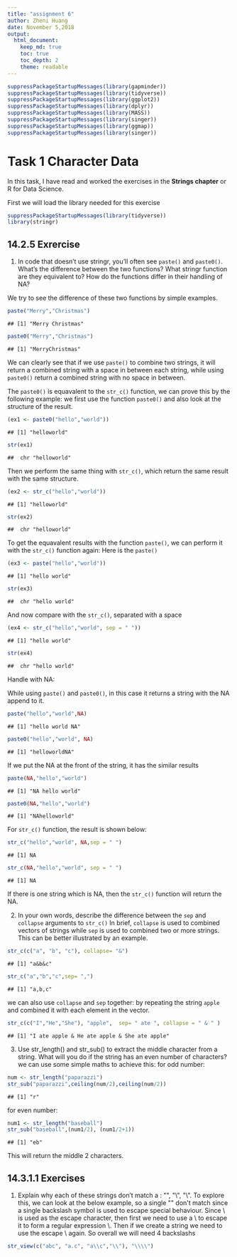 ```yaml
---
title: "assignment 6"
author: Zheni Huang
date: November 5,2018
output:
  html_document:
    keep_md: true
    toc: true
    toc_depth: 2
    theme: readable
---
```




```r
suppressPackageStartupMessages(library(gapminder))
suppressPackageStartupMessages(library(tidyverse))
suppressPackageStartupMessages(library(ggplot2)) 
suppressPackageStartupMessages(library(dplyr))
suppressPackageStartupMessages(library(MASS))
suppressPackageStartupMessages(library(singer))
suppressPackageStartupMessages(library(ggmap))
suppressPackageStartupMessages(library(singer)) 
```



# Task 1 Character Data

In this task, I have read and worked the exercises in the __Strings chapter__ or R for Data Science.

First we will load the library needed for this exercise


```r
suppressPackageStartupMessages(library(tidyverse))
library(stringr)
```

## 14.2.5 Exrercise 

1. In code that doesn’t use stringr, you’ll often see `paste()` and `paste0()`. What’s the difference between the two functions? What stringr function are they equivalent to? How do the functions differ in their handling of NA?

We try to see the difference of these two functions by simple examples.

```r
paste("Merry","Christmas")
```

```
## [1] "Merry Christmas"
```

```r
paste0("Merry","Christmas")
```

```
## [1] "MerryChristmas"
```
We can clearly see that if we use `paste()` to combine two strings, it will return a combined string with a space in between each string, while using `paste0()` return a combined string with no space in between.

The `paste0()` is equavalent to the `str_c()` function, we can prove this by the following example:
we first use the function `paste0()` and also look at the structure of the result.

```r
(ex1 <- paste0("hello","world"))
```

```
## [1] "helloworld"
```

```r
str(ex1)
```

```
##  chr "helloworld"
```
Then we perform the same thing with `str_c()`, which return the same result with the same structure.

```r
(ex2 <- str_c("hello","world"))
```

```
## [1] "helloworld"
```

```r
str(ex2)
```

```
##  chr "helloworld"
```

To get the equavalent results with the function `paste()`, we can perform it with the `str_c()` function again:
Here is the `paste()`

```r
(ex3 <- paste("hello","world"))
```

```
## [1] "hello world"
```

```r
str(ex3)
```

```
##  chr "hello world"
```
And now compare with the `str_c()`, separated with a space

```r
(ex4 <- str_c("hello","world", sep = " "))
```

```
## [1] "hello world"
```

```r
str(ex4)
```

```
##  chr "hello world"
```

Handle with NA:

While using `paste()` and `paste0()`, in this case it returns a string with the NA append to it.

```r
paste("hello","world",NA)
```

```
## [1] "hello world NA"
```

```r
paste0("hello","world", NA)
```

```
## [1] "helloworldNA"
```
If we put the NA at the front of the string, it has the similar results

```r
paste(NA,"hello","world")
```

```
## [1] "NA hello world"
```

```r
paste0(NA,"hello","world")
```

```
## [1] "NAhelloworld"
```

For `str_c()` function, the result is shown below:

```r
str_c("hello","world", NA,sep = " ")
```

```
## [1] NA
```

```r
str_c(NA,"hello","world", sep = " ")
```

```
## [1] NA
```
If there is one string which is NA, then the `str_c()` function will return the NA.



2. In your own words, describe the difference between the `sep` and `collapse` arguments to `str_c()`
In brief, `collapse` is used to combined vectors of strings while `sep` is used to combined two or more strings. This can be better illustrated by an example.

```r
str_c(c("a", "b", "c"), collapse= "&")
```

```
## [1] "a&b&c"
```

```r
str_c("a","b","c",sep= ",")
```

```
## [1] "a,b,c"
```
we can also use `collapse` and `sep` together:
by repeating the string `apple` and combined it with each element in the vector.

```r
str_c(c("I","He","She"), "apple",  sep= " ate ", collapse = " & " )
```

```
## [1] "I ate apple & He ate apple & She ate apple"
```

3. Use str_length() and str_sub() to extract the middle character from a string. What will you do if the string has an even number of characters?
we can use some simple maths to achieve this:
for odd number:

```r
num <- str_length("paparazzi")
str_sub("paparazzi",ceiling(num/2),ceiling(num/2))
```

```
## [1] "r"
```
for even number:

```r
num1 <- str_length("baseball")
str_sub("baseball",(num1/2), (num1/2+1))
```

```
## [1] "eb"
```
This will return the middle 2 characters.


## 14.3.1.1 Exercises

1. Explain why each of these strings don’t match a \: "\", "\\", "\\\".
To explore this, we can look at the below example, so a single "\" don't match since a single backslash symbol is used to escape special behaviour.
Since \ is used as the escape character, then first we need to use a \ to escape it to form a regular expression \\. Then if we create a string we need to use the escape \ again. So overall we will need 4 backslashs


```r
str_view(c("abc", "a.c", "a\\c","\\"), "\\\\")
```

<!--html_preserve--><div id="htmlwidget-7c24027a597812bc6a1d" style="width:960px;height:100%;" class="str_view html-widget"></div>
<script type="application/json" data-for="htmlwidget-7c24027a597812bc6a1d">{"x":{"html":"<ul>\n  <li>abc<\/li>\n  <li>a.c<\/li>\n  <li>a<span class='match'>\\<\/span>c<\/li>\n  <li><span class='match'>\\<\/span><\/li>\n<\/ul>"},"evals":[],"jsHooks":[]}</script><!--/html_preserve-->
so in breif, `\\` for the normal expression `\`, then extra `\` to escape the special function, then last `\` used to create a new string, then overall 4 `\`.

2.How would you match the sequence "'\?
first we create a string with this sequence, then we try to match it:

```r
x <- "\"\'\\"
writeLines(x)
```

```
## "'\
```

```r
str_view(x, "\\\"\\'\\\\") 
```

<!--html_preserve--><div id="htmlwidget-411853dd30708818487d" style="width:960px;height:100%;" class="str_view html-widget"></div>
<script type="application/json" data-for="htmlwidget-411853dd30708818487d">{"x":{"html":"<ul>\n  <li><span class='match'>\"'\\<\/span><\/li>\n<\/ul>"},"evals":[],"jsHooks":[]}</script><!--/html_preserve-->
the first three backslash is to escape the special behabiour of " and create a string, then middle 2 is for the string `'` and the last 4 backslashs are used to create `\`.

## 14.3.2.1 Exercises

1, How would you match the literal string "$^$"?
again, first we create the string: ```
each `\\` is used to create the string and escape its special functions.

```r
x1 <- "$^$"
writeLines(x1)
```

```
## $^$
```

```r
str_view(x1, "\\$\\^\\$")
```

<!--html_preserve--><div id="htmlwidget-e6e4d55f4f85608116ea" style="width:960px;height:100%;" class="str_view html-widget"></div>
<script type="application/json" data-for="htmlwidget-e6e4d55f4f85608116ea">{"x":{"html":"<ul>\n  <li><span class='match'>$^$<\/span><\/li>\n<\/ul>"},"evals":[],"jsHooks":[]}</script><!--/html_preserve-->

2. Given the corpus of common words in stringr::words, create regular expressions that find all words that:

* Start with “y”.


```r
str_view(stringr::words, pattern = "^y", match = TRUE)
```

<!--html_preserve--><div id="htmlwidget-0c969141573ab5b49afe" style="width:960px;height:100%;" class="str_view html-widget"></div>
<script type="application/json" data-for="htmlwidget-0c969141573ab5b49afe">{"x":{"html":"<ul>\n  <li><span class='match'>y<\/span>ear<\/li>\n  <li><span class='match'>y<\/span>es<\/li>\n  <li><span class='match'>y<\/span>esterday<\/li>\n  <li><span class='match'>y<\/span>et<\/li>\n  <li><span class='match'>y<\/span>ou<\/li>\n  <li><span class='match'>y<\/span>oung<\/li>\n<\/ul>"},"evals":[],"jsHooks":[]}</script><!--/html_preserve-->

* End with “x”


```r
str_view(stringr::words, pattern = "x$", match = TRUE)
```

<!--html_preserve--><div id="htmlwidget-7a2721ca87828525fadb" style="width:960px;height:100%;" class="str_view html-widget"></div>
<script type="application/json" data-for="htmlwidget-7a2721ca87828525fadb">{"x":{"html":"<ul>\n  <li>bo<span class='match'>x<\/span><\/li>\n  <li>se<span class='match'>x<\/span><\/li>\n  <li>si<span class='match'>x<\/span><\/li>\n  <li>ta<span class='match'>x<\/span><\/li>\n<\/ul>"},"evals":[],"jsHooks":[]}</script><!--/html_preserve-->

* Are exactly three letters long. (Don’t cheat by using str_length()!)

```r
# since there are too many word which satisfy this condition, we are going to show only some of them
str_view(stringr::words[1:50], pattern = "^.{3}$", match = TRUE)
```

<!--html_preserve--><div id="htmlwidget-2123bbf1f17f7157298d" style="width:960px;height:100%;" class="str_view html-widget"></div>
<script type="application/json" data-for="htmlwidget-2123bbf1f17f7157298d">{"x":{"html":"<ul>\n  <li><span class='match'>act<\/span><\/li>\n  <li><span class='match'>add<\/span><\/li>\n  <li><span class='match'>age<\/span><\/li>\n  <li><span class='match'>ago<\/span><\/li>\n  <li><span class='match'>air<\/span><\/li>\n  <li><span class='match'>all<\/span><\/li>\n  <li><span class='match'>and<\/span><\/li>\n  <li><span class='match'>any<\/span><\/li>\n<\/ul>"},"evals":[],"jsHooks":[]}</script><!--/html_preserve-->

* Have seven letters or more.


```r
# this can be used to return certain length of strings
str_view(stringr::words[1:50], pattern = "^.{4,7}$", match = TRUE)
```

<!--html_preserve--><div id="htmlwidget-92971b41aa61527734e7" style="width:960px;height:100%;" class="str_view html-widget"></div>
<script type="application/json" data-for="htmlwidget-92971b41aa61527734e7">{"x":{"html":"<ul>\n  <li><span class='match'>able<\/span><\/li>\n  <li><span class='match'>about<\/span><\/li>\n  <li><span class='match'>accept<\/span><\/li>\n  <li><span class='match'>account<\/span><\/li>\n  <li><span class='match'>achieve<\/span><\/li>\n  <li><span class='match'>across<\/span><\/li>\n  <li><span class='match'>active<\/span><\/li>\n  <li><span class='match'>actual<\/span><\/li>\n  <li><span class='match'>address<\/span><\/li>\n  <li><span class='match'>admit<\/span><\/li>\n  <li><span class='match'>affect<\/span><\/li>\n  <li><span class='match'>afford<\/span><\/li>\n  <li><span class='match'>after<\/span><\/li>\n  <li><span class='match'>again<\/span><\/li>\n  <li><span class='match'>against<\/span><\/li>\n  <li><span class='match'>agent<\/span><\/li>\n  <li><span class='match'>agree<\/span><\/li>\n  <li><span class='match'>allow<\/span><\/li>\n  <li><span class='match'>almost<\/span><\/li>\n  <li><span class='match'>along<\/span><\/li>\n  <li><span class='match'>already<\/span><\/li>\n  <li><span class='match'>alright<\/span><\/li>\n  <li><span class='match'>also<\/span><\/li>\n  <li><span class='match'>always<\/span><\/li>\n  <li><span class='match'>america<\/span><\/li>\n  <li><span class='match'>amount<\/span><\/li>\n  <li><span class='match'>another<\/span><\/li>\n  <li><span class='match'>answer<\/span><\/li>\n  <li><span class='match'>apart<\/span><\/li>\n  <li><span class='match'>appear<\/span><\/li>\n  <li><span class='match'>apply<\/span><\/li>\n  <li><span class='match'>appoint<\/span><\/li>\n  <li><span class='match'>area<\/span><\/li>\n  <li><span class='match'>argue<\/span><\/li>\n<\/ul>"},"evals":[],"jsHooks":[]}</script><!--/html_preserve-->

```r
# leave the second argument blank to return seven letter or more
str_view(stringr::words[1:50], pattern = "^.{7,}$", match = TRUE)
```

<!--html_preserve--><div id="htmlwidget-8d323f801d4eb0272582" style="width:960px;height:100%;" class="str_view html-widget"></div>
<script type="application/json" data-for="htmlwidget-8d323f801d4eb0272582">{"x":{"html":"<ul>\n  <li><span class='match'>absolute<\/span><\/li>\n  <li><span class='match'>account<\/span><\/li>\n  <li><span class='match'>achieve<\/span><\/li>\n  <li><span class='match'>address<\/span><\/li>\n  <li><span class='match'>advertise<\/span><\/li>\n  <li><span class='match'>afternoon<\/span><\/li>\n  <li><span class='match'>against<\/span><\/li>\n  <li><span class='match'>already<\/span><\/li>\n  <li><span class='match'>alright<\/span><\/li>\n  <li><span class='match'>although<\/span><\/li>\n  <li><span class='match'>america<\/span><\/li>\n  <li><span class='match'>another<\/span><\/li>\n  <li><span class='match'>apparent<\/span><\/li>\n  <li><span class='match'>appoint<\/span><\/li>\n  <li><span class='match'>approach<\/span><\/li>\n  <li><span class='match'>appropriate<\/span><\/li>\n<\/ul>"},"evals":[],"jsHooks":[]}</script><!--/html_preserve-->


## 14.3.3.1 Exercises
1. Create regular expressions to find all words that:

we can assess the same data set stringr::words. 

*Start with a vowel.

```r
str_view(stringr::words[1:50], "^[aeiou]", match = TRUE)
```

<!--html_preserve--><div id="htmlwidget-24cbc3360f8702cf46e0" style="width:960px;height:100%;" class="str_view html-widget"></div>
<script type="application/json" data-for="htmlwidget-24cbc3360f8702cf46e0">{"x":{"html":"<ul>\n  <li><span class='match'>a<\/span><\/li>\n  <li><span class='match'>a<\/span>ble<\/li>\n  <li><span class='match'>a<\/span>bout<\/li>\n  <li><span class='match'>a<\/span>bsolute<\/li>\n  <li><span class='match'>a<\/span>ccept<\/li>\n  <li><span class='match'>a<\/span>ccount<\/li>\n  <li><span class='match'>a<\/span>chieve<\/li>\n  <li><span class='match'>a<\/span>cross<\/li>\n  <li><span class='match'>a<\/span>ct<\/li>\n  <li><span class='match'>a<\/span>ctive<\/li>\n  <li><span class='match'>a<\/span>ctual<\/li>\n  <li><span class='match'>a<\/span>dd<\/li>\n  <li><span class='match'>a<\/span>ddress<\/li>\n  <li><span class='match'>a<\/span>dmit<\/li>\n  <li><span class='match'>a<\/span>dvertise<\/li>\n  <li><span class='match'>a<\/span>ffect<\/li>\n  <li><span class='match'>a<\/span>fford<\/li>\n  <li><span class='match'>a<\/span>fter<\/li>\n  <li><span class='match'>a<\/span>fternoon<\/li>\n  <li><span class='match'>a<\/span>gain<\/li>\n  <li><span class='match'>a<\/span>gainst<\/li>\n  <li><span class='match'>a<\/span>ge<\/li>\n  <li><span class='match'>a<\/span>gent<\/li>\n  <li><span class='match'>a<\/span>go<\/li>\n  <li><span class='match'>a<\/span>gree<\/li>\n  <li><span class='match'>a<\/span>ir<\/li>\n  <li><span class='match'>a<\/span>ll<\/li>\n  <li><span class='match'>a<\/span>llow<\/li>\n  <li><span class='match'>a<\/span>lmost<\/li>\n  <li><span class='match'>a<\/span>long<\/li>\n  <li><span class='match'>a<\/span>lready<\/li>\n  <li><span class='match'>a<\/span>lright<\/li>\n  <li><span class='match'>a<\/span>lso<\/li>\n  <li><span class='match'>a<\/span>lthough<\/li>\n  <li><span class='match'>a<\/span>lways<\/li>\n  <li><span class='match'>a<\/span>merica<\/li>\n  <li><span class='match'>a<\/span>mount<\/li>\n  <li><span class='match'>a<\/span>nd<\/li>\n  <li><span class='match'>a<\/span>nother<\/li>\n  <li><span class='match'>a<\/span>nswer<\/li>\n  <li><span class='match'>a<\/span>ny<\/li>\n  <li><span class='match'>a<\/span>part<\/li>\n  <li><span class='match'>a<\/span>pparent<\/li>\n  <li><span class='match'>a<\/span>ppear<\/li>\n  <li><span class='match'>a<\/span>pply<\/li>\n  <li><span class='match'>a<\/span>ppoint<\/li>\n  <li><span class='match'>a<\/span>pproach<\/li>\n  <li><span class='match'>a<\/span>ppropriate<\/li>\n  <li><span class='match'>a<\/span>rea<\/li>\n  <li><span class='match'>a<\/span>rgue<\/li>\n<\/ul>"},"evals":[],"jsHooks":[]}</script><!--/html_preserve-->


*That only contain consonants. (Hint: thinking about matching “not”-vowels.)
that means we do not want any vowel in the words, then we can search for words with vowel and set match to be FALSE.

```r
str_view(stringr::words[1:400], "[aeiou]", match = FALSE)
```

<!--html_preserve--><div id="htmlwidget-1aea5563617d153fabe6" style="width:960px;height:100%;" class="str_view html-widget"></div>
<script type="application/json" data-for="htmlwidget-1aea5563617d153fabe6">{"x":{"html":"<ul>\n  <li>by<\/li>\n  <li>dry<\/li>\n  <li>fly<\/li>\n<\/ul>"},"evals":[],"jsHooks":[]}</script><!--/html_preserve-->


*End with ed, but not with eed.

```r
str_view(stringr::words, "[^e]ed$", match = TRUE)
```

<!--html_preserve--><div id="htmlwidget-998eb70dffbd8716d565" style="width:960px;height:100%;" class="str_view html-widget"></div>
<script type="application/json" data-for="htmlwidget-998eb70dffbd8716d565">{"x":{"html":"<ul>\n  <li><span class='match'>bed<\/span><\/li>\n  <li>hund<span class='match'>red<\/span><\/li>\n  <li><span class='match'>red<\/span><\/li>\n<\/ul>"},"evals":[],"jsHooks":[]}</script><!--/html_preserve-->


*End with ing or ise.

```r
str_view(stringr::words, "ise$|ing$", match = TRUE)
```

<!--html_preserve--><div id="htmlwidget-d643a17004242ce2f255" style="width:960px;height:100%;" class="str_view html-widget"></div>
<script type="application/json" data-for="htmlwidget-d643a17004242ce2f255">{"x":{"html":"<ul>\n  <li>advert<span class='match'>ise<\/span><\/li>\n  <li>br<span class='match'>ing<\/span><\/li>\n  <li>dur<span class='match'>ing<\/span><\/li>\n  <li>even<span class='match'>ing<\/span><\/li>\n  <li>exerc<span class='match'>ise<\/span><\/li>\n  <li>k<span class='match'>ing<\/span><\/li>\n  <li>mean<span class='match'>ing<\/span><\/li>\n  <li>morn<span class='match'>ing<\/span><\/li>\n  <li>otherw<span class='match'>ise<\/span><\/li>\n  <li>pract<span class='match'>ise<\/span><\/li>\n  <li>ra<span class='match'>ise<\/span><\/li>\n  <li>real<span class='match'>ise<\/span><\/li>\n  <li>r<span class='match'>ing<\/span><\/li>\n  <li>r<span class='match'>ise<\/span><\/li>\n  <li>s<span class='match'>ing<\/span><\/li>\n  <li>surpr<span class='match'>ise<\/span><\/li>\n  <li>th<span class='match'>ing<\/span><\/li>\n<\/ul>"},"evals":[],"jsHooks":[]}</script><!--/html_preserve-->


2. Empirically verify the rule “i before e except after c”.
This indicates that the words with combination of `ie` or `cei` are way more than the one with  `ei` or `cie`

```r
str_view(stringr::words, pattern = "[^c]ie|cei", match = TRUE)
```

<!--html_preserve--><div id="htmlwidget-49ff481258cca2390193" style="width:960px;height:100%;" class="str_view html-widget"></div>
<script type="application/json" data-for="htmlwidget-49ff481258cca2390193">{"x":{"html":"<ul>\n  <li>ac<span class='match'>hie<\/span>ve<\/li>\n  <li>be<span class='match'>lie<\/span>ve<\/li>\n  <li>b<span class='match'>rie<\/span>f<\/li>\n  <li>c<span class='match'>lie<\/span>nt<\/li>\n  <li><span class='match'>die<\/span><\/li>\n  <li>expe<span class='match'>rie<\/span>nce<\/li>\n  <li><span class='match'>fie<\/span>ld<\/li>\n  <li>f<span class='match'>rie<\/span>nd<\/li>\n  <li><span class='match'>lie<\/span><\/li>\n  <li><span class='match'>pie<\/span>ce<\/li>\n  <li>q<span class='match'>uie<\/span>t<\/li>\n  <li>re<span class='match'>cei<\/span>ve<\/li>\n  <li><span class='match'>tie<\/span><\/li>\n  <li><span class='match'>vie<\/span>w<\/li>\n<\/ul>"},"evals":[],"jsHooks":[]}</script><!--/html_preserve-->

```r
str_view(stringr::words, pattern = "[^c]ei|cie", match = TRUE)
```

<!--html_preserve--><div id="htmlwidget-727774a6baf090a61f57" style="width:960px;height:100%;" class="str_view html-widget"></div>
<script type="application/json" data-for="htmlwidget-727774a6baf090a61f57">{"x":{"html":"<ul>\n  <li>s<span class='match'>cie<\/span>nce<\/li>\n  <li>so<span class='match'>cie<\/span>ty<\/li>\n  <li><span class='match'>wei<\/span>gh<\/li>\n<\/ul>"},"evals":[],"jsHooks":[]}</script><!--/html_preserve-->
We can see from the above results that the combinaion of `ie` and `cei` are much more than the combination of `ei` and `cie`, which verify the rule.

3. Is “q” always followed by a “u”?

we try to return any words with a combination of q followed by a non-u letter: which returns no word. Therefore, we can concluded that the "q" is always followed by a "u".

```r
 str_subset(stringr::words, pattern = "q[^u]")
```

```
## character(0)
```

4. Write a regular expression that matches a word if it’s probably written in British English, not American English.

in general, words like "analyse"(British) and "analyze"(American) has difference in "se"/"sa" and "ze"/"za". We create some test words to show this matching.


```r
test <- c("analyse","analyze","organization","organisation","realise","realize")
# to match only British English,
str_view(test, pattern = "sa|se", match = TRUE)
```

<!--html_preserve--><div id="htmlwidget-435b3471aa848ee27ec7" style="width:960px;height:100%;" class="str_view html-widget"></div>
<script type="application/json" data-for="htmlwidget-435b3471aa848ee27ec7">{"x":{"html":"<ul>\n  <li>analy<span class='match'>se<\/span><\/li>\n  <li>organi<span class='match'>sa<\/span>tion<\/li>\n  <li>reali<span class='match'>se<\/span><\/li>\n<\/ul>"},"evals":[],"jsHooks":[]}</script><!--/html_preserve-->

## 14.3.4.1 Exercises

1. Describe the equivalents of ?, +, * in {m,n} form.

This controlling how many times a pattern matches:
`?` equivalent to `{,1}`
`+` equivalent to `{1,}`
`*` equivalent to `{0,}`

2. Describe in words what these regular expressions match: (read carefully to see if I’m using a regular expression or a string that defines a regular expression.)

* `^.*$` this can be used to match any string

* "\\{.+\\}" this will match a string that with a {} around the string which is not empty. We can test this with the following:


```r
str_view("{apple}","\\{.+\\}", match = TRUE)
```

<!--html_preserve--><div id="htmlwidget-1c6041b7fa4be0fd11b2" style="width:960px;height:100%;" class="str_view html-widget"></div>
<script type="application/json" data-for="htmlwidget-1c6041b7fa4be0fd11b2">{"x":{"html":"<ul>\n  <li><span class='match'>{apple}<\/span><\/li>\n<\/ul>"},"evals":[],"jsHooks":[]}</script><!--/html_preserve-->


* \d{4}-\d{2}-\d{2} this will match a sries of number with the following format "1111-11-11".

* "\\\\{4}" \\\\ represents a back slash, then \\\\{4} is used to match 4 backslashes.


3. Create regular expressions to find all words that:

* Start with three consonants.

we use the following to match words starting with at least three consonants

```r
str_view(stringr::words[1:400], pattern = "^[^aeiou]{3,}", match = TRUE)
```

<!--html_preserve--><div id="htmlwidget-8a2f1b82af9596d6885c" style="width:960px;height:100%;" class="str_view html-widget"></div>
<script type="application/json" data-for="htmlwidget-8a2f1b82af9596d6885c">{"x":{"html":"<ul>\n  <li><span class='match'>Chr<\/span>ist<\/li>\n  <li><span class='match'>Chr<\/span>istmas<\/li>\n  <li><span class='match'>dry<\/span><\/li>\n  <li><span class='match'>fly<\/span><\/li>\n<\/ul>"},"evals":[],"jsHooks":[]}</script><!--/html_preserve-->

* Have three or more vowels in a row.

```r
str_view(stringr::words, pattern = "[aeiou]{3,}", match = TRUE)
```

<!--html_preserve--><div id="htmlwidget-b57144e72e4798fa87be" style="width:960px;height:100%;" class="str_view html-widget"></div>
<script type="application/json" data-for="htmlwidget-b57144e72e4798fa87be">{"x":{"html":"<ul>\n  <li>b<span class='match'>eau<\/span>ty<\/li>\n  <li>obv<span class='match'>iou<\/span>s<\/li>\n  <li>prev<span class='match'>iou<\/span>s<\/li>\n  <li>q<span class='match'>uie<\/span>t<\/li>\n  <li>ser<span class='match'>iou<\/span>s<\/li>\n  <li>var<span class='match'>iou<\/span>s<\/li>\n<\/ul>"},"evals":[],"jsHooks":[]}</script><!--/html_preserve-->


* Have two or more vowel-consonant pairs in a row.

```r
str_view(stringr::words[1:50], pattern = "[aeiou][^aeiou]{2,}", match = TRUE)
```

<!--html_preserve--><div id="htmlwidget-a2436ccaf233932ae05a" style="width:960px;height:100%;" class="str_view html-widget"></div>
<script type="application/json" data-for="htmlwidget-a2436ccaf233932ae05a">{"x":{"html":"<ul>\n  <li><span class='match'>abl<\/span>e<\/li>\n  <li><span class='match'>abs<\/span>olute<\/li>\n  <li><span class='match'>acc<\/span>ept<\/li>\n  <li><span class='match'>acc<\/span>ount<\/li>\n  <li><span class='match'>ach<\/span>ieve<\/li>\n  <li><span class='match'>acr<\/span>oss<\/li>\n  <li><span class='match'>act<\/span><\/li>\n  <li><span class='match'>act<\/span>ive<\/li>\n  <li><span class='match'>act<\/span>ual<\/li>\n  <li><span class='match'>add<\/span><\/li>\n  <li><span class='match'>addr<\/span>ess<\/li>\n  <li><span class='match'>adm<\/span>it<\/li>\n  <li><span class='match'>adv<\/span>ertise<\/li>\n  <li><span class='match'>aff<\/span>ect<\/li>\n  <li><span class='match'>aff<\/span>ord<\/li>\n  <li><span class='match'>aft<\/span>er<\/li>\n  <li><span class='match'>aft<\/span>ernoon<\/li>\n  <li>aga<span class='match'>inst<\/span><\/li>\n  <li>ag<span class='match'>ent<\/span><\/li>\n  <li><span class='match'>agr<\/span>ee<\/li>\n  <li><span class='match'>all<\/span><\/li>\n  <li><span class='match'>all<\/span>ow<\/li>\n  <li><span class='match'>alm<\/span>ost<\/li>\n  <li>al<span class='match'>ong<\/span><\/li>\n  <li><span class='match'>alr<\/span>eady<\/li>\n  <li><span class='match'>alr<\/span>ight<\/li>\n  <li><span class='match'>als<\/span>o<\/li>\n  <li><span class='match'>alth<\/span>ough<\/li>\n  <li><span class='match'>alw<\/span>ays<\/li>\n  <li>amo<span class='match'>unt<\/span><\/li>\n  <li><span class='match'>and<\/span><\/li>\n  <li>an<span class='match'>oth<\/span>er<\/li>\n  <li><span class='match'>answ<\/span>er<\/li>\n  <li><span class='match'>any<\/span><\/li>\n  <li>ap<span class='match'>art<\/span><\/li>\n  <li><span class='match'>app<\/span>arent<\/li>\n  <li><span class='match'>app<\/span>ear<\/li>\n  <li><span class='match'>apply<\/span><\/li>\n  <li><span class='match'>app<\/span>oint<\/li>\n  <li><span class='match'>appr<\/span>oach<\/li>\n  <li><span class='match'>appr<\/span>opriate<\/li>\n  <li><span class='match'>arg<\/span>ue<\/li>\n<\/ul>"},"evals":[],"jsHooks":[]}</script><!--/html_preserve-->

## 14.3.5.1 Exercises

1. Describe, in words, what these expressions will match:

* (.)\1\1 this is used to matched an identical character appeared 3 times in a row.


* "(.)(.)\\2\\1" this is matching a two character and the reverse of these two character, such as abba

```r
str_view(stringr::words, "(.)(.)\\2\\1", match = TRUE)
```

<!--html_preserve--><div id="htmlwidget-ace2abd3d8a6a4c1aa9c" style="width:960px;height:100%;" class="str_view html-widget"></div>
<script type="application/json" data-for="htmlwidget-ace2abd3d8a6a4c1aa9c">{"x":{"html":"<ul>\n  <li>after<span class='match'>noon<\/span><\/li>\n  <li><span class='match'>appa<\/span>rent<\/li>\n  <li><span class='match'>arra<\/span>nge<\/li>\n  <li>b<span class='match'>otto<\/span>m<\/li>\n  <li>br<span class='match'>illi<\/span>ant<\/li>\n  <li>c<span class='match'>ommo<\/span>n<\/li>\n  <li>d<span class='match'>iffi<\/span>cult<\/li>\n  <li><span class='match'>effe<\/span>ct<\/li>\n  <li>f<span class='match'>ollo<\/span>w<\/li>\n  <li>in<span class='match'>deed<\/span><\/li>\n  <li>l<span class='match'>ette<\/span>r<\/li>\n  <li>m<span class='match'>illi<\/span>on<\/li>\n  <li><span class='match'>oppo<\/span>rtunity<\/li>\n  <li><span class='match'>oppo<\/span>se<\/li>\n  <li>tom<span class='match'>orro<\/span>w<\/li>\n<\/ul>"},"evals":[],"jsHooks":[]}</script><!--/html_preserve-->

* (..)\1 this match two characters that appears twice such as abab format

* "(.).\\1.\\1" match string with format such as "axaya"  3 repeated character in a row with 2 different inserted.
* "(.)(.)(.).*\\3\\2\\1" match string with format such as "abc...cba" the character in between the "abc" and "cba" should have a length more than 0.

2. Construct regular expressions to match words that:

* Start and end with the same character.

```r
str_view(stringr::words,"^(.).*\\1$", match = TRUE)
```

<!--html_preserve--><div id="htmlwidget-116c8af0888af7283951" style="width:960px;height:100%;" class="str_view html-widget"></div>
<script type="application/json" data-for="htmlwidget-116c8af0888af7283951">{"x":{"html":"<ul>\n  <li><span class='match'>america<\/span><\/li>\n  <li><span class='match'>area<\/span><\/li>\n  <li><span class='match'>dad<\/span><\/li>\n  <li><span class='match'>dead<\/span><\/li>\n  <li><span class='match'>depend<\/span><\/li>\n  <li><span class='match'>educate<\/span><\/li>\n  <li><span class='match'>else<\/span><\/li>\n  <li><span class='match'>encourage<\/span><\/li>\n  <li><span class='match'>engine<\/span><\/li>\n  <li><span class='match'>europe<\/span><\/li>\n  <li><span class='match'>evidence<\/span><\/li>\n  <li><span class='match'>example<\/span><\/li>\n  <li><span class='match'>excuse<\/span><\/li>\n  <li><span class='match'>exercise<\/span><\/li>\n  <li><span class='match'>expense<\/span><\/li>\n  <li><span class='match'>experience<\/span><\/li>\n  <li><span class='match'>eye<\/span><\/li>\n  <li><span class='match'>health<\/span><\/li>\n  <li><span class='match'>high<\/span><\/li>\n  <li><span class='match'>knock<\/span><\/li>\n  <li><span class='match'>level<\/span><\/li>\n  <li><span class='match'>local<\/span><\/li>\n  <li><span class='match'>nation<\/span><\/li>\n  <li><span class='match'>non<\/span><\/li>\n  <li><span class='match'>rather<\/span><\/li>\n  <li><span class='match'>refer<\/span><\/li>\n  <li><span class='match'>remember<\/span><\/li>\n  <li><span class='match'>serious<\/span><\/li>\n  <li><span class='match'>stairs<\/span><\/li>\n  <li><span class='match'>test<\/span><\/li>\n  <li><span class='match'>tonight<\/span><\/li>\n  <li><span class='match'>transport<\/span><\/li>\n  <li><span class='match'>treat<\/span><\/li>\n  <li><span class='match'>trust<\/span><\/li>\n  <li><span class='match'>window<\/span><\/li>\n  <li><span class='match'>yesterday<\/span><\/li>\n<\/ul>"},"evals":[],"jsHooks":[]}</script><!--/html_preserve-->


* Contain a repeated pair of letters (e.g. “church” contains “ch” repeated twice.)

```r
str_view(stringr::words,"(.)(.)\\1\\2", match = TRUE)
```

<!--html_preserve--><div id="htmlwidget-fceaf953932a10bef60e" style="width:960px;height:100%;" class="str_view html-widget"></div>
<script type="application/json" data-for="htmlwidget-fceaf953932a10bef60e">{"x":{"html":"<ul>\n  <li>r<span class='match'>emem<\/span>ber<\/li>\n<\/ul>"},"evals":[],"jsHooks":[]}</script><!--/html_preserve-->


* Contain one letter repeated in at least three places (e.g. “eleven” contains three “e”s.)

```r
str_view(stringr::words,"(.).*\\1.*\\1", match = TRUE)
```

<!--html_preserve--><div id="htmlwidget-a8f9f2d543f77ecea51e" style="width:960px;height:100%;" class="str_view html-widget"></div>
<script type="application/json" data-for="htmlwidget-a8f9f2d543f77ecea51e">{"x":{"html":"<ul>\n  <li>a<span class='match'>pprop<\/span>riate<\/li>\n  <li><span class='match'>availa<\/span>ble<\/li>\n  <li>b<span class='match'>elieve<\/span><\/li>\n  <li>b<span class='match'>etwee<\/span>n<\/li>\n  <li>bu<span class='match'>siness<\/span><\/li>\n  <li>d<span class='match'>egree<\/span><\/li>\n  <li>diff<span class='match'>erence<\/span><\/li>\n  <li>di<span class='match'>scuss<\/span><\/li>\n  <li><span class='match'>eleve<\/span>n<\/li>\n  <li>e<span class='match'>nvironmen<\/span>t<\/li>\n  <li><span class='match'>evidence<\/span><\/li>\n  <li><span class='match'>exercise<\/span><\/li>\n  <li><span class='match'>expense<\/span><\/li>\n  <li><span class='match'>experience<\/span><\/li>\n  <li><span class='match'>indivi<\/span>dual<\/li>\n  <li>p<span class='match'>aragra<\/span>ph<\/li>\n  <li>r<span class='match'>eceive<\/span><\/li>\n  <li>r<span class='match'>emembe<\/span>r<\/li>\n  <li>r<span class='match'>eprese<\/span>nt<\/li>\n  <li>t<span class='match'>elephone<\/span><\/li>\n  <li>th<span class='match'>erefore<\/span><\/li>\n  <li>t<span class='match'>omorro<\/span>w<\/li>\n<\/ul>"},"evals":[],"jsHooks":[]}</script><!--/html_preserve-->


## 14.4.2 Exercises

1. For each of the following challenges, try solving it by using both a single regular expression, and a combination of multiple str_detect() calls.

* Find all words that start or end with x.

```r
# single regular expression
str_view_all(stringr::words, "x$|^x", match = TRUE)
```

<!--html_preserve--><div id="htmlwidget-a8584bd449098ff0ebec" style="width:960px;height:100%;" class="str_view html-widget"></div>
<script type="application/json" data-for="htmlwidget-a8584bd449098ff0ebec">{"x":{"html":"<ul>\n  <li>bo<span class='match'>x<\/span><\/li>\n  <li>se<span class='match'>x<\/span><\/li>\n  <li>si<span class='match'>x<\/span><\/li>\n  <li>ta<span class='match'>x<\/span><\/li>\n<\/ul>"},"evals":[],"jsHooks":[]}</script><!--/html_preserve-->

```r
# combination of multiple expression
st <- str_detect(stringr::words, pattern = "^x")
end <- str_detect(stringr::words, pattern = "x$")
# find subset that start or end with x
stringr::words %>% 
  `[`(st | end)
```

```
## [1] "box" "sex" "six" "tax"
```


* Find all words that start with a vowel and end with a consonant.

```r
# single regular expression
sin <- str_subset(stringr::words, "^[aeiou].*[^aeiou]$") %>% 
  head(20)
knitr::kable(sin)
```



|x         |
|:---------|
|about     |
|accept    |
|account   |
|across    |
|act       |
|actual    |
|add       |
|address   |
|admit     |
|affect    |
|afford    |
|after     |
|afternoon |
|again     |
|against   |
|agent     |
|air       |
|all       |
|allow     |
|almost    |

```r
# multiple expression
st <- str_detect(stringr::words, pattern = "^[aeiou]")
end <- str_detect(stringr::words, pattern = "[^aeiou]$")
# find subset that start or end with x
stringr::words %>% 
  `[`(st & end) %>% 
  head()
```

```
## [1] "about"   "accept"  "account" "across"  "act"     "actual"
```


* Are there any words that contain at least one of each different vowel?

```r
str_view(stringr::words[1:100], pattern = "[aeiou].*[aeiou]", match = TRUE)
```

<!--html_preserve--><div id="htmlwidget-6772b78d3ee85624eeaf" style="width:960px;height:100%;" class="str_view html-widget"></div>
<script type="application/json" data-for="htmlwidget-6772b78d3ee85624eeaf">{"x":{"html":"<ul>\n  <li><span class='match'>able<\/span><\/li>\n  <li><span class='match'>abou<\/span>t<\/li>\n  <li><span class='match'>absolute<\/span><\/li>\n  <li><span class='match'>acce<\/span>pt<\/li>\n  <li><span class='match'>accou<\/span>nt<\/li>\n  <li><span class='match'>achieve<\/span><\/li>\n  <li><span class='match'>acro<\/span>ss<\/li>\n  <li><span class='match'>active<\/span><\/li>\n  <li><span class='match'>actua<\/span>l<\/li>\n  <li><span class='match'>addre<\/span>ss<\/li>\n  <li><span class='match'>admi<\/span>t<\/li>\n  <li><span class='match'>advertise<\/span><\/li>\n  <li><span class='match'>affe<\/span>ct<\/li>\n  <li><span class='match'>affo<\/span>rd<\/li>\n  <li><span class='match'>afte<\/span>r<\/li>\n  <li><span class='match'>afternoo<\/span>n<\/li>\n  <li><span class='match'>agai<\/span>n<\/li>\n  <li><span class='match'>agai<\/span>nst<\/li>\n  <li><span class='match'>age<\/span><\/li>\n  <li><span class='match'>age<\/span>nt<\/li>\n  <li><span class='match'>ago<\/span><\/li>\n  <li><span class='match'>agree<\/span><\/li>\n  <li><span class='match'>ai<\/span>r<\/li>\n  <li><span class='match'>allo<\/span>w<\/li>\n  <li><span class='match'>almo<\/span>st<\/li>\n  <li><span class='match'>alo<\/span>ng<\/li>\n  <li><span class='match'>alrea<\/span>dy<\/li>\n  <li><span class='match'>alri<\/span>ght<\/li>\n  <li><span class='match'>also<\/span><\/li>\n  <li><span class='match'>althou<\/span>gh<\/li>\n  <li><span class='match'>alwa<\/span>ys<\/li>\n  <li><span class='match'>america<\/span><\/li>\n  <li><span class='match'>amou<\/span>nt<\/li>\n  <li><span class='match'>anothe<\/span>r<\/li>\n  <li><span class='match'>answe<\/span>r<\/li>\n  <li><span class='match'>apa<\/span>rt<\/li>\n  <li><span class='match'>appare<\/span>nt<\/li>\n  <li><span class='match'>appea<\/span>r<\/li>\n  <li><span class='match'>appoi<\/span>nt<\/li>\n  <li><span class='match'>approa<\/span>ch<\/li>\n  <li><span class='match'>appropriate<\/span><\/li>\n  <li><span class='match'>area<\/span><\/li>\n  <li><span class='match'>argue<\/span><\/li>\n  <li><span class='match'>arou<\/span>nd<\/li>\n  <li><span class='match'>arrange<\/span><\/li>\n  <li><span class='match'>associate<\/span><\/li>\n  <li><span class='match'>assume<\/span><\/li>\n  <li><span class='match'>atte<\/span>nd<\/li>\n  <li><span class='match'>authori<\/span>ty<\/li>\n  <li><span class='match'>available<\/span><\/li>\n  <li><span class='match'>aware<\/span><\/li>\n  <li><span class='match'>awa<\/span>y<\/li>\n  <li><span class='match'>awfu<\/span>l<\/li>\n  <li>b<span class='match'>alance<\/span><\/li>\n  <li>b<span class='match'>ase<\/span><\/li>\n  <li>b<span class='match'>asi<\/span>s<\/li>\n  <li>b<span class='match'>ea<\/span>r<\/li>\n  <li>b<span class='match'>ea<\/span>t<\/li>\n  <li>b<span class='match'>eau<\/span>ty<\/li>\n  <li>b<span class='match'>ecause<\/span><\/li>\n  <li>b<span class='match'>ecome<\/span><\/li>\n  <li>b<span class='match'>efore<\/span><\/li>\n  <li>b<span class='match'>egi<\/span>n<\/li>\n  <li>b<span class='match'>ehi<\/span>nd<\/li>\n  <li>b<span class='match'>elieve<\/span><\/li>\n  <li>b<span class='match'>enefi<\/span>t<\/li>\n  <li>b<span class='match'>etwee<\/span>n<\/li>\n  <li>bl<span class='match'>oke<\/span><\/li>\n  <li>bl<span class='match'>oo<\/span>d<\/li>\n  <li>bl<span class='match'>ue<\/span><\/li>\n  <li>b<span class='match'>oa<\/span>rd<\/li>\n<\/ul>"},"evals":[],"jsHooks":[]}</script><!--/html_preserve-->

## 14.4.5.1 Exercises

1. Replace all forward slashes in a string with backslashes.

```r
str_replace(c("female/male", "am/pm"),"/","\\\\")
```

```
## [1] "female\\male" "am\\pm"
```

2. Implement a simple version of str_to_lower() using replace_all().

```r
# This function transform all the capital into lower case
str_to_lower(c("BRITISH","COLUMBIA"))
```

```
## [1] "british"  "columbia"
```

```r
# using replace_all()
sample <- c("BRITISH","COLUMBIA")
str_replace_all(sample,
            c("A"="a", "B"="b", "C"="c", "D"="d", "E"="e", "F"="f", "G"="g", "H"="h", "I"="i", "J"="j", "K"="k", "L"="l", "M"="m", "N"="n", "O"="o", "P"="p", "Q"="q", "R"="r", "S"="s", "T"="t", "U"="u", "V"="v", "W"="w", "X"="x", "Y"="y", "Z"="z"))
```

```
## [1] "british"  "columbia"
```





## 14.4.6.1 Exercises
1. Split up a string like "apples, pears, and bananas" into individual components.
we use the boundary() by word to split the strings.


```r
sample_string <- c("apple, pear, and bananas")
str_view_all(sample_string, boundary("word"))
```

<!--html_preserve--><div id="htmlwidget-8e66089cd7e4d84ef5cc" style="width:960px;height:100%;" class="str_view html-widget"></div>
<script type="application/json" data-for="htmlwidget-8e66089cd7e4d84ef5cc">{"x":{"html":"<ul>\n  <li><span class='match'>apple<\/span>, <span class='match'>pear<\/span>, <span class='match'>and<\/span> <span class='match'>bananas<\/span><\/li>\n<\/ul>"},"evals":[],"jsHooks":[]}</script><!--/html_preserve-->

```r
(str_split(sample_string, boundary("word"))[[1]]) %>% 
  knitr::kable(col.names = "split component")
```



|split component |
|:---------------|
|apple           |
|pear            |
|and             |
|bananas         |


2. Why is it better to split up by boundary("word") than " "?

to discuss the difference, we can first applying both methods on to the same example.
As we can see from the below result: if we are using split by word, the only return component will be the words itself, but if we use split by space " ", then it will return the word followed by the comma. 

```r
# split by words
sample_string <- c("apple, pear, and bananas")
str_view_all(sample_string, boundary("word"))
```

<!--html_preserve--><div id="htmlwidget-617e34720209829a43db" style="width:960px;height:100%;" class="str_view html-widget"></div>
<script type="application/json" data-for="htmlwidget-617e34720209829a43db">{"x":{"html":"<ul>\n  <li><span class='match'>apple<\/span>, <span class='match'>pear<\/span>, <span class='match'>and<\/span> <span class='match'>bananas<\/span><\/li>\n<\/ul>"},"evals":[],"jsHooks":[]}</script><!--/html_preserve-->

```r
(str_split(sample_string, boundary("word"))[[1]]) %>% 
  knitr::kable(col.names = "split component")
```



|split component |
|:---------------|
|apple           |
|pear            |
|and             |
|bananas         |

```r
#split by " "
sample_string <- c("apple, pear, and bananas")
str_view_all(sample_string, " ")
```

<!--html_preserve--><div id="htmlwidget-4f649819ee94f60e647f" style="width:960px;height:100%;" class="str_view html-widget"></div>
<script type="application/json" data-for="htmlwidget-4f649819ee94f60e647f">{"x":{"html":"<ul>\n  <li>apple,<span class='match'> <\/span>pear,<span class='match'> <\/span>and<span class='match'> <\/span>bananas<\/li>\n<\/ul>"},"evals":[],"jsHooks":[]}</script><!--/html_preserve-->

```r
(str_split(sample_string, " ")[[1]]) %>% 
  knitr::kable(col.names = "split component")
```



|split component |
|:---------------|
|apple,          |
|pear,           |
|and             |
|bananas         |


3. What does splitting with an empty string ("") do? Experiment, and then read the documentation.

Here we apply this to the same example:
As seen from the below example, if we split by the empty string "", then the string is split into individual character. In addition, according to the Documentation, `Match character, word, line and sentence boundaries with boundary(). An empty pattern, "", is equivalent to boundary("character").` So this can be used to split the string into each single character as shown below.


```r
sample_string <- c("apple, pear, and bananas")
(str_split(sample_string, "")[[1]]) %>% 
  knitr::kable(col.names = "split component")
```



|split component |
|:---------------|
|a               |
|p               |
|p               |
|l               |
|e               |
|,               |
|                |
|p               |
|e               |
|a               |
|r               |
|,               |
|                |
|a               |
|n               |
|d               |
|                |
|b               |
|a               |
|n               |
|a               |
|n               |
|a               |
|s               |


## 14.5.1 Exercises

1. How would you find all strings containing \ with regex() vs. with fixed()?

We will first create a test string and apply both method to this string to compare the results:
for regex() we need to use "\\\\" to escape the backslash behaviour while the for fixed() we only need to use "\\"

```r
# using `regex()`
x <- c("male\\female","applebanana")
str_view(x, regex(pattern = "\\\\"))
```

<!--html_preserve--><div id="htmlwidget-c5b88800ef6ce466cf9a" style="width:960px;height:100%;" class="str_view html-widget"></div>
<script type="application/json" data-for="htmlwidget-c5b88800ef6ce466cf9a">{"x":{"html":"<ul>\n  <li>male<span class='match'>\\<\/span>female<\/li>\n  <li>applebanana<\/li>\n<\/ul>"},"evals":[],"jsHooks":[]}</script><!--/html_preserve-->

```r
# using `fixed()`
str_detect(x, fixed(pattern = "\\"))
```

```
## [1]  TRUE FALSE
```

```r
# the TRUE means the first string in the vector returned a match.
```




## 14.7.1 Exercises

Find the stringi functions that:
first we need to load the library first:

```r
suppressPackageStartupMessages(library(stringi))
```


1. Count the number of words.
we use an example to explain this

```r
stri_count_words("How many words are in this sentence")
```

```
## [1] 7
```

```r
# this returns a word count of 7.
```

2. Find duplicated strings.
we can use stri_duplicated() to find the duplicated strings.
we can see the outcome from the following example:

```r
stri_duplicated_any(c("a", "b", "a", NA, "a", NA)) # there are three duplicated character a, b and NA
```

```
## [1] 3
```

```r
stri_duplicated(c("a", "b", "a", NA, "a", NA)) # This return whether the corresponding string is duplicated with the previous strings.
```

```
## [1] FALSE FALSE  TRUE FALSE  TRUE  TRUE
```

3. Generate random text.

```r
stri_rand_strings(5,10) 
```

```
## [1] "U80TLT4jP7" "F5KrBRX5HU" "ttpNJWNV5u" "2aZFLEhhbz" "T98nWVW9yr"
```

```r
#this generate 5 strings of length 10
```

4. How do you control the language that stri_sort() uses for sorting?
We can use the stri_opts_collator{} to generate a List with Collator Settings
Lets try to sort it with German.

```r
test_german <- c("heute", "schlafen","morgen", "gut", "abend")
stri_sort(test_german, german = TRUE)
```

```
## [1] "abend"    "gut"      "heute"    "morgen"   "schlafen"
```



#Task 2  Writing Functions



First we extract the data for Canada to work on the code

```r
chosen_country <- "Canada"
(chosen_data <- gapminder %>% 
  filter(country == chosen_country))
```

```
## # A tibble: 12 x 6
##    country continent  year lifeExp      pop gdpPercap
##    <fct>   <fct>     <int>   <dbl>    <int>     <dbl>
##  1 Canada  Americas   1952    68.8 14785584    11367.
##  2 Canada  Americas   1957    70.0 17010154    12490.
##  3 Canada  Americas   1962    71.3 18985849    13462.
##  4 Canada  Americas   1967    72.1 20819767    16077.
##  5 Canada  Americas   1972    72.9 22284500    18971.
##  6 Canada  Americas   1977    74.2 23796400    22091.
##  7 Canada  Americas   1982    75.8 25201900    22899.
##  8 Canada  Americas   1987    76.9 26549700    26627.
##  9 Canada  Americas   1992    78.0 28523502    26343.
## 10 Canada  Americas   1997    78.6 30305843    28955.
## 11 Canada  Americas   2002    79.8 31902268    33329.
## 12 Canada  Americas   2007    80.7 33390141    36319.
```
Then we plot the graph of gdp per capita against population
and we can use a polynomial function instead of a linear function to better fit the data. 

```r
p <- ggplot(chosen_data, aes(x = pop, y = gdpPercap))
p + geom_point() + geom_smooth(method = 'lm', se = FALSE)
```

![](assignment_6_files/figure-html/polynomial function(built in)-1.png)<!-- -->

We fit the data with a cubic function, and the coefficient of x with different degree is shown: 

```r
cub_fit <- rlm(gdpPercap ~ year+I(year^2)+I(year^3),chosen_data)
coef(cub_fit)
```

```
##   (Intercept)          year     I(year^2)     I(year^3) 
## -1.888527e+08  2.895614e+05 -1.481768e+02  2.530862e-02
```
we can then use then plot the cubic function 

```r
 curve(predict(cub_fit,data.frame(year=x)),col='blue',lwd=2) 
```

![](assignment_6_files/figure-html/CUBIC function for prediction-1.png)<!-- -->


Then we now sum up the above codes to become a function and try out the data above:
with the below function, by inputing the corresponding country name, we could get the cubic regression for the gdp per capita against population for this country.


```r
cubic_curve_fit  <-  function (chosen_country){
  chosen_data <- gapminder %>% 
  filter(country == chosen_country)
  
  fit_curve <- rlm(gdpPercap ~ year+I(year^2)+I(year^3), chosen_data)
  setNames(coef(fit_curve),c("intercept","x","x^2","x^3"))
}

cubic_curve_fit("Canada")
```

```
##     intercept             x           x^2           x^3 
## -1.888527e+08  2.895614e+05 -1.481768e+02  2.530862e-02
```

Again we can try to use this on other countries:

```r
cubic_curve_fit("France")
```

```
##     intercept             x           x^2           x^3 
##  2.489145e+08 -3.793022e+05  1.924422e+02 -3.250638e-02
```

```r
cubic_curve_fit("Afghanistan")
```

```
##     intercept             x           x^2           x^3 
## -1.053021e+08  1.597388e+05 -8.076768e+01  1.361201e-02
```

```r
cubic_curve_fit("Japan")
```

```
##     intercept             x           x^2           x^3 
##  1.680453e+09 -2.550644e+06  1.290149e+03 -2.174665e-01
```

